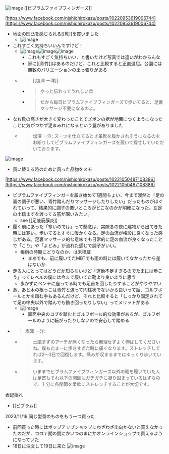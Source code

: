 
![image](https://gyazo.com/345b2cc81f43ecb9f782bc557962d61e/thumb/1000)
[[ビブラムファイブフィンガーズ]]

[https://www.facebook.com/nishiohirokazu/posts/10220953619006744](https://www.facebook.com/nishiohirokazu/posts/10220953619006744)
- 地面の凹凸を感じられる[[靴]]を買いました
    - ![image](https://gyazo.com/7a5a1cae9d19682c0402ea63ebacd849/thumb/1000)
- これすごく気持ちいいんですけど！
    - ![image](https://gyazo.com/ccdda410396b87093ce0d15c862f72a2/thumb/1000)![image](https://gyazo.com/475af64cfebadaf560edc325721eec8f/thumb/1000)![image](https://gyazo.com/07794d1f2bfa53e17836c404015a5d72/thumb/1000)
        - これもすごく気持ちいい、と書いたけど写真では違いがわからんな
        - 家に[[青竹]]はあるのだけど、これと比較すると正直退屈。公園には無数のバリエーションの出っ張りがある
    - > [[塩澤 一洋]]:
        - > やっと伝わってうれしい😊
        - > だから毎日ビブラムファイブフィンガーズで歩いてると、足裏マッサージ不要になるのよ。
- なお靴の高さが大きく変わったことでズボンの裾が地面につくようになったことに気がつかず泥まみれになるという罠がありました
    - > 塩澤 一洋: スーツを仕立てるとき革靴を履かされそうになるのをお断りしてビブラムファイブフィンガーズを履いて採寸していただいております。

![image](https://gyazo.com/f0b2f696dd3a59e1c951d1d3a5dfde54/thumb/1000)
- 買い替える時のために買った品物をメモ

[https://www.facebook.com/nishiohirokazu/posts/10221050487108386](https://www.facebook.com/nishiohirokazu/posts/10221050487108386)
- ビブラムファイブフィンガーを履き始めて1週間ちょい、今まで漫然と「足の裏の調子が悪い、青竹踏んだりマッサージしたりしたい」だったものがほぐれていって、結果的に調子の悪いところがどこなのかが明確になった。左足の土踏まずを渡ってる筋が固いみたい。
    - see [[足底筋膜炎]]
- 履く前にあった「寒いのでは」って懸念は、実際冬の夜に建物から出てきた時には寒い。歩いてるとすぐに暖かくなる。足の血流が格段に良くなった感じがある。足裏マッサージ的な意味でも日常的に足の血流が良くなったことで「こり」や「よどみ」が流れた感じで調子がいい。
    - 梅雨の時期にどうなのか、は未検証
        - まあでも、前に履いてたMBTでも雨の時には履いてなかったから差はないか
- 走る人にとってはどうだか知らないけど「運動不足すぎるのでたまには歩こう」ってレベルの僕には今まで履いてた靴より良いように思う
    - 歩かずにベンチに座ってる時でも足首を回したりすることがやりやすい
- あ、あと木の根っこは青竹と違って円柱状でないから良いって話、ゴルフボールとかを踏む手もあるんだけど、それと比較すると「しっかり固定されてて足の中央以外で踏んでも動き回ったりしない」ってメリットがある
    - ![image](https://gyazo.com/bd89717ede622a22b38cd5ee5e27081b/thumb/1000)
        - 画面中央のコブを踏むとゴルフボール的な効果があるが、ゴルフボールのように転がったりしないので安心して踏める
- > 塩澤 一洋:
    - >  土踏まずのアーチが痛くなったら無理せずよく伸ばしてくださいね。僕もたまーに歩きすぎた時に痛くなります。ストレッチしてれば2〜3日で回復します。痛みが収まるまではゆっくり歩いています。
    - >  いままでビブラムファイブフィンガーズ以外の靴を履いていた人は足首もそれ以下の関節もガチガチに凝り固まっているはずなので、十分に各関節を柔軟にストレッチすることが大切です。

表記揺れ
- [[ビブラム]]


2023/11/19
同じ型番のものをもう一つ買った
- 前回買った時にはポップアップショップにわざわざ出向かないと買えなかったのだが、コロナ期の間にかいつのまにかオンラインショップで買えるようになっていた
- 18日に注文して19日に来た
![image](https://gyazo.com/7828c3b6897a4752a48fc69df6b8d282/thumb/1000)

